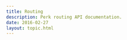 ```yaml
---
title: Routing
description: Perk routing API documentation.
date: 2016-02-27
layout: topic.html
---
```

